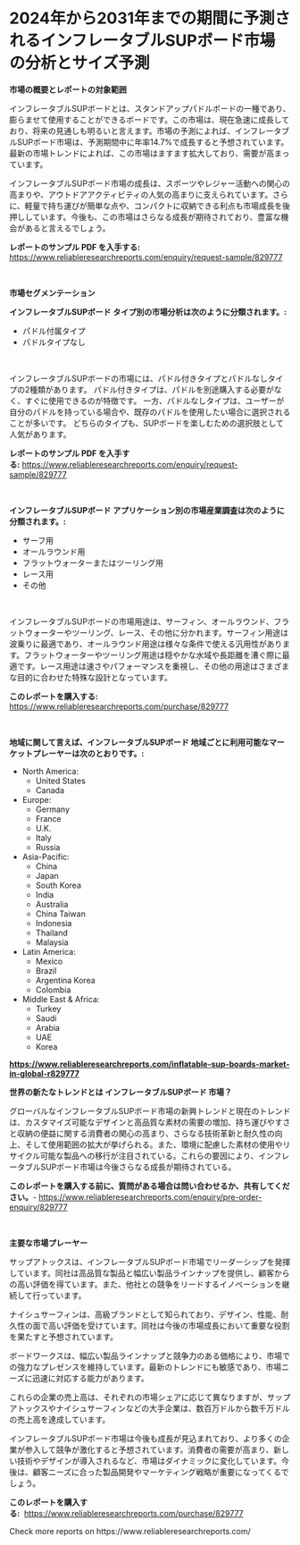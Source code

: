 <p><h1>2024年から2031年までの期間に予測されるインフレータブルSUPボード市場の分析とサイズ予測</h1></p><p><strong>市場の概要とレポートの対象範囲</strong></p>
<p><p>インフレータブルSUPボードとは、スタンドアップパドルボードの一種であり、膨らませて使用することができるボードです。この市場は、現在急速に成長しており、将来の見通しも明るいと言えます。市場の予測によれば、インフレータブルSUPボード市場は、予測期間中に年率14.7%で成長すると予想されています。最新の市場トレンドによれば、この市場はますます拡大しており、需要が高まっています。</p><p>インフレータブルSUPボード市場の成長は、スポーツやレジャー活動への関心の高まりや、アウトドアアクティビティの人気の高まりに支えられています。さらに、軽量で持ち運びが簡単な点や、コンパクトに収納できる利点も市場成長を後押ししています。今後も、この市場はさらなる成長が期待されており、豊富な機会があると言えるでしょう。</p></p>
<p><strong>レポートのサンプル PDF を入手する:</strong> <a href="https://www.reliableresearchreports.com/enquiry/request-sample/829777">https://www.reliableresearchreports.com/enquiry/request-sample/829777</a></p>
<p>&nbsp;</p>
<p><strong>市場セグメンテーション</strong></p>
<p><strong>インフレータブルSUPボード タイプ別の市場分析は次のように分類されます。:</strong></p>
<p><ul><li>パドル付属タイプ</li><li>パドルタイプなし</li></ul></p>
<p>&nbsp;</p>
<p><p>インフレータブルSUPボードの市場には、パドル付きタイプとパドルなしタイプの2種類があります。 パドル付きタイプは、パドルを別途購入する必要がなく、すぐに使用できるのが特徴です。 一方、パドルなしタイプは、ユーザーが自分のパドルを持っている場合や、既存のパドルを使用したい場合に選択されることが多いです。 どちらのタイプも、SUPボードを楽しむための選択肢として人気があります。</p></p>
<p><strong>レポートのサンプル PDF を入手する:</strong>&nbsp;<a href="https://www.reliableresearchreports.com/enquiry/request-sample/829777">https://www.reliableresearchreports.com/enquiry/request-sample/829777</a></p>
<p>&nbsp;</p>
<p><strong> インフレータブルSUPボード アプリケーション別の市場産業調査は次のように分類されます。:</strong></p>
<p><ul><li>サーフ用</li><li>オールラウンド用</li><li>フラットウォーターまたはツーリング用</li><li>レース用</li><li>その他</li></ul></p>
<p>&nbsp;</p>
<p><p>インフレータブルSUPボードの市場用途は、サーフィン、オールラウンド、フラットウォーターやツーリング、レース、その他に分かれます。サーフィン用途は波乗りに最適であり、オールラウンド用途は様々な条件で使える汎用性があります。フラットウォーターやツーリング用途は穏やかな水域や長距離を漕ぐ際に最適です。レース用途は速さやパフォーマンスを重視し、その他の用途はさまざまな目的に合わせた特殊な設計となっています。</p></p>
<p><strong>このレポートを購入する:</strong>&nbsp; <a href="https://www.reliableresearchreports.com/purchase/829777">https://www.reliableresearchreports.com/purchase/829777</a></p>
<p>&nbsp;</p>
<p><strong>地域に関して言えば、インフレータブルSUPボード 地域ごとに利用可能なマーケットプレーヤーは次のとおりです。:</strong></p>
<p><ul>
    <li>
        North America:
        <ul>
            <li>United States</li>
            <li>Canada</li>
        </ul>
    </li>
    <li>
        Europe:
        <ul>
            <li>Germany</li>
            <li>France</li>
            <li>U.K.</li>
            <li>Italy</li>
            <li>Russia</li>
        </ul>
    </li>
    <li>
        Asia-Pacific:
        <ul>
            <li>China</li>
            <li>Japan</li>
            <li>South Korea</li>
            <li>India</li>
            <li>Australia</li>
            <li>China Taiwan</li>
            <li>Indonesia</li>
            <li>Thailand</li>
            <li>Malaysia</li>
        </ul>
    </li>
    <li>
        Latin America:
        <ul>
            <li>Mexico</li>
            <li>Brazil</li>
            <li>Argentina Korea</li>
            <li>Colombia</li>
        </ul>
    </li>
    <li>
        Middle East & Africa:
        <ul>
            <li>Turkey</li>
            <li>Saudi</li>
            <li>Arabia</li>
            <li>UAE</li>
            <li>Korea</li>
        </ul>
    </li>
    </ul></p>
<p><strong><a href="https://www.reliableresearchreports.com/inflatable-sup-boards-market-in-global-r829777">https://www.reliableresearchreports.com/inflatable-sup-boards-market-in-global-r829777</a></strong>&nbsp;</p>
<p><strong>世界の新たなトレンドとは インフレータブルSUPボード 市場？</strong></p>
<p><p>グローバルなインフレータブルSUPボード市場の新興トレンドと現在のトレンドは、カスタマイズ可能なデザインと高品質な素材の需要の増加、持ち運びやすさと収納の便益に関する消費者の関心の高まり、さらなる技術革新と耐久性の向上、そして使用範囲の拡大が挙げられる。また、環境に配慮した素材の使用やリサイクル可能な製品への移行が注目されている。これらの要因により、インフレータブルSUPボード市場は今後さらなる成長が期待されている。</p></p>
<p><strong>このレポートを購入する前に、質問がある場合は問い合わせるか、共有してください。</strong>- <a href="https://www.reliableresearchreports.com/enquiry/pre-order-enquiry/829777">https://www.reliableresearchreports.com/enquiry/pre-order-enquiry/829777</a></p>
<p>&nbsp;</p>
<p><strong>主要な市場プレーヤー</strong></p>
<p><p>サップアトックスは、インフレータブルSUPボード市場でリーダーシップを発揮しています。同社は高品質な製品と幅広い製品ラインナップを提供し、顧客からの高い評価を得ています。また、他社との競争をリードするイノベーションを継続して行っています。</p><p>ナイシュサーフィンは、高級ブランドとして知られており、デザイン、性能、耐久性の面で高い評価を受けています。同社は今後の市場成長において重要な役割を果たすと予想されています。</p><p>ボードワークスは、幅広い製品ラインナップと競争力のある価格により、市場での強力なプレゼンスを維持しています。最新のトレンドにも敏感であり、市場ニーズに迅速に対応する能力があります。</p><p>これらの企業の売上高は、それぞれの市場シェアに応じて異なりますが、サップアトックスやナイシュサーフィンなどの大手企業は、数百万ドルから数千万ドルの売上高を達成しています。</p><p>インフレータブルSUPボード市場は今後も成長が見込まれており、より多くの企業が参入して競争が激化すると予想されています。消費者の需要が高まり、新しい技術やデザインが導入されるなど、市場はダイナミックに変化しています。今後は、顧客ニーズに合った製品開発やマーケティング戦略が重要になってくるでしょう。</p></p>
<p><strong>このレポートを購入する:</strong>&nbsp;&nbsp;<a href="https://www.reliableresearchreports.com/purchase/829777">https://www.reliableresearchreports.com/purchase/829777</a></p>
<p>Check more reports on https://www.reliableresearchreports.com/</p>